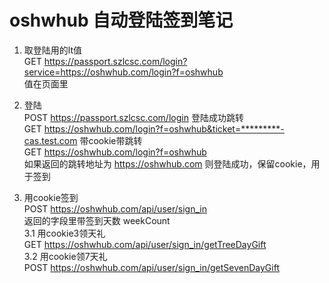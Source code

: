 # oshwhub 自动登陆签到笔记

1. 取登陆用的lt值    
   GET https://passport.szlcsc.com/login?service=https://oshwhub.com/login?f=oshwhub  
    值在页面里
2. 登陆  
   POST https://passport.szlcsc.com/login
   登陆成功跳转   
   GET https://oshwhub.com/login?f=oshwhub&ticket=*********-cas.test.com
   带cookie带跳转   
   GET https://oshwhub.com/login?f=oshwhub  
   如果返回的跳转地址为 https://oshwhub.com 则登陆成功，保留cookie，用于签到  
   
3. 用cookie签到  
   POST https://oshwhub.com/api/user/sign_in  
   返回的字段里带签到天数 weekCount  
3.1 用cookie3领天礼  
   GET https://oshwhub.com/api/user/sign_in/getTreeDayGift  
3.2  用cookie领7天礼   
   POST https://oshwhub.com/api/user/sign_in/getSevenDayGift

